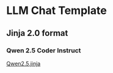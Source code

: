 # LLM Chat Template

## Jinja 2.0 format

### Qwen 2.5 Coder Instruct

[Qwen2.5.jinja](./qwen2.5-coder-instruct.jinja)
